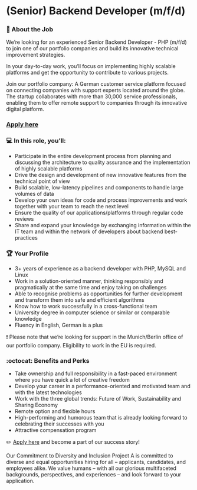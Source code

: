 # (Senior) Backend Developer (m/f/d)

### 🚀 About the Job

We’re looking for an experienced Senior Backend Developer - PHP (m/f/d) to join one of our portfolio companies and build  its innovative technical improvement strategies.

In your day-to-day work, you’ll focus on implementing highly scalable platforms and get the opportunity to contribute to various projects.

Join our portfolio company: A German customer service platform focused on connecting companies with support experts located around the globe. The startup collaborates with more than 30,000 service professionals, enabling them to offer remote support to companies through its innovative digital platform.


### [Apply here](https://grnh.se/7e5321f32us)

### :computer: In this role, you’ll:

* Participate in the entire development process from planning and discussing the architecture to quality assurance and the implementation of highly scalable platforms
* Drive the design and development of new innovative features from the technical point of view
* Build scalable, low-latency pipelines and components to handle large volumes of data
* Develop your own ideas for code and process improvements and work together with your team to reach the next level
* Ensure the quality of our applications/platforms through regular code reviews
* Share and expand your knowledge by exchanging information within the IT team and within the network of developers about backend best-practices


### 🏆 Your Profile

* 3+ years of experience as a backend developer with PHP, MySQL and Linux
* Work in a solution-oriented manner, thinking responsibly and pragmatically at the same time and enjoy taking on challenges
* Able to recognise problems as opportunities for further development and transform them into safe and efficient algorithms
* Know how to work successfully in a cross-functional team
* University degree in computer science or similar or comparable knowledge
* Fluency in English, German is a plus


❗ Please note that we’re looking for support in the Munich/Berlin office of our portfolio company. Eligibility to work in the EU is required.

### :octocat: Benefits and Perks

* Take ownership and full responsibility in a fast-paced environment where you have  quick a lot of creative freedom
* Develop your career in a performance-oriented and motivated team and with the latest technologies
* Work with the three global trends: Future of Work, Sustainability and Sharing Economy
* Remote option and flexible hours
* High-performing and humorous team that is already looking forward to celebrating their successes with you
* Attractive compensation program


:pencil2: [Apply here](https://grnh.se/7e5321f32us) and become a part of our success story!


Our Commitment to Diversity and Inclusion
Project A is committed to diverse and equal opportunities hiring for all – applicants, candidates, and employees alike. We value humans – with all our glorious multifaceted backgrounds, perspectives, and experiences – and look forward to your application.
